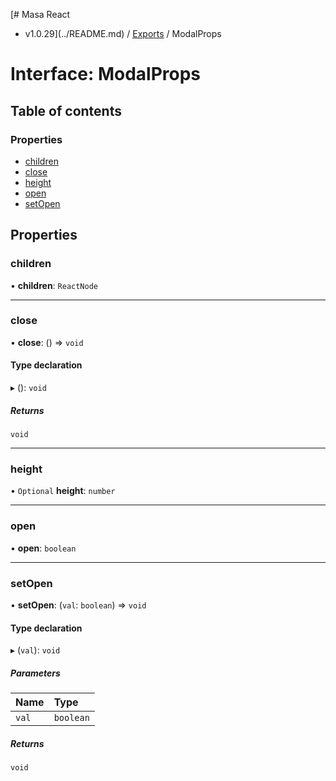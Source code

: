 [# Masa React
 - v1.0.29](../README.md) / [Exports](../modules.md) / ModalProps

# Interface: ModalProps

## Table of contents

### Properties

- [children](ModalProps.md#children)
- [close](ModalProps.md#close)
- [height](ModalProps.md#height)
- [open](ModalProps.md#open)
- [setOpen](ModalProps.md#setopen)

## Properties

### children

• **children**: `ReactNode`

___

### close

• **close**: () => `void`

#### Type declaration

▸ (): `void`

##### Returns

`void`

___

### height

• `Optional` **height**: `number`

___

### open

• **open**: `boolean`

___

### setOpen

• **setOpen**: (`val`: `boolean`) => `void`

#### Type declaration

▸ (`val`): `void`

##### Parameters

| Name | Type |
| :------ | :------ |
| `val` | `boolean` |

##### Returns

`void`
